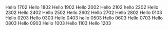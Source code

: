 Hello 1702
Hello 1802
Hello 1902
Hello 2002
Hello 2102
hello 2202
Hello 2302
Hello 2402
Hello 2502
Hello 2602
Hello 2702
Hello 2802
Hello 0103
Hello 0203
Hello 0303
Hello 0403
hello 0503
Hello 0603
Hello 0703
Hello 0803
Hello 0903
Hello 1003
Hello 1103
Hello 1203